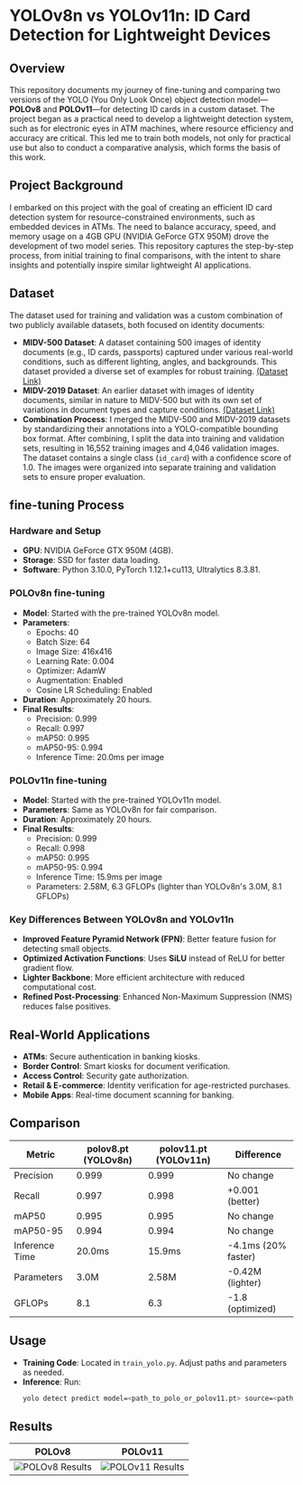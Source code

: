 # YOLOv8n vs YOLOv11n: ID Card Detection for Lightweight Devices

## Overview
This repository documents my journey of fine-tuning and comparing two versions of the YOLO (You Only Look Once) object detection model—**POLOv8** and **POLOv11**—for detecting ID cards in a custom dataset. The project began as a practical need to develop a lightweight detection system, such as for electronic eyes in ATM machines, where resource efficiency and accuracy are critical. This led me to train both models, not only for practical use but also to conduct a comparative analysis, which forms the basis of this work. 

## Project Background
I embarked on this project with the goal of creating an efficient ID card detection system for resource-constrained environments, such as embedded devices in ATMs. The need to balance accuracy, speed, and memory usage on a 4GB GPU (NVIDIA GeForce GTX 950M) drove the development of two model series. This repository captures the step-by-step process, from initial training to final comparisons, with the intent to share insights and potentially inspire similar lightweight AI applications.

## Dataset
The dataset used for training and validation was a custom combination of two publicly available datasets, both focused on identity documents:
- **MIDV-500 Dataset**: A dataset containing 500 images of identity documents (e.g., ID cards, passports) captured under various real-world conditions, such as different lighting, angles, and backgrounds. This dataset provided a diverse set of examples for robust training. [(Dataset Link)](https://paperswithcode.com/dataset/midv-500)
- **MIDV-2019 Dataset**: An earlier dataset with images of identity documents, similar in nature to MIDV-500 but with its own set of variations in document types and capture conditions. [(Dataset Link)](https://paperswithcode.com/dataset/midv-2019)
- **Combination Process**: I merged the MIDV-500 and MIDV-2019 datasets by standardizing their annotations into a YOLO-compatible bounding box format. After combining, I split the data into training and validation sets, resulting in 16,552 training images and 4,046 validation images. The dataset contains a single class (`id_card`) with a confidence score of 1.0. The images were organized into separate training and validation sets to ensure proper evaluation.

## fine-tuning Process
### Hardware and Setup
- **GPU**: NVIDIA GeForce GTX 950M (4GB).
- **Storage**: SSD for faster data loading.
- **Software**: Python 3.10.0, PyTorch 1.12.1+cu113, Ultralytics 8.3.81.

### POLOv8n fine-tuning
- **Model**: Started with the pre-trained YOLOv8n model.
- **Parameters**:
  - Epochs: 40
  - Batch Size: 64
  - Image Size: 416x416
  - Learning Rate: 0.004
  - Optimizer: AdamW
  - Augmentation: Enabled
  - Cosine LR Scheduling: Enabled
- **Duration**: Approximately 20 hours.
- **Final Results**:
  - Precision: 0.999
  - Recall: 0.997
  - mAP50: 0.995
  - mAP50-95: 0.994
  - Inference Time: 20.0ms per image

### POLOv11n fine-tuning
- **Model**: Started with the pre-trained YOLOv11n model.
- **Parameters**: Same as YOLOv8n for fair comparison.
- **Duration**: Approximately 20 hours.
- **Final Results**:
  - Precision: 0.999
  - Recall: 0.998
  - mAP50: 0.995
  - mAP50-95: 0.994
  - Inference Time: 15.9ms per image
  - Parameters: 2.58M, 6.3 GFLOPs (lighter than YOLOv8n's 3.0M, 8.1 GFLOPs)

### Key Differences Between YOLOv8n and YOLOv11n
- **Improved Feature Pyramid Network (FPN)**: Better feature fusion for detecting small objects.
- **Optimized Activation Functions**: Uses **SiLU** instead of ReLU for better gradient flow.
- **Lighter Backbone**: More efficient architecture with reduced computational cost.
- **Refined Post-Processing**: Enhanced Non-Maximum Suppression (NMS) reduces false positives.

## Real-World Applications
- **ATMs**: Secure authentication in banking kiosks.
- **Border Control**: Smart kiosks for document verification.
- **Access Control**: Security gate authorization.
- **Retail & E-commerce**: Identity verification for age-restricted purchases.
- **Mobile Apps**: Real-time document scanning for banking.

## Comparison
| Metric          | polov8.pt (YOLOv8n) |  polov11.pt (YOLOv11n)| Difference         |
|-----------------|-------------------|-----------------------|--------------------|
| Precision       | 0.999             | 0.999                | No change          |
| Recall          | 0.997             | 0.998                | +0.001 (better)    |
| mAP50           | 0.995             | 0.995                | No change          |
| mAP50-95        | 0.994             | 0.994                | No change          |
| Inference Time  | 20.0ms            | 15.9ms               | -4.1ms (20% faster)|
| Parameters      | 3.0M              | 2.58M                | -0.42M (lighter)   |
| GFLOPs          | 8.1               | 6.3                  | -1.8 (optimized)   |

## Usage
- **Training Code**: Located in `train_yolo.py`. Adjust paths and parameters as needed.
- **Inference**: Run:
  ```sh
  yolo detect predict model=<path_to_polo_or_polov11.pt> source=<path_to_images>
  ```



## Results


| POLOv8          | POLOv11          |
|-----------------|------------------|
| ![POLOv8 Results](https://github.com/user-attachments/assets/4eaa2e17-7c5a-4b80-96db-041f4ec24a46) | ![POLOv11 Results](https://github.com/user-attachments/assets/d16d9e7f-9326-4526-b699-05376487591a) |
